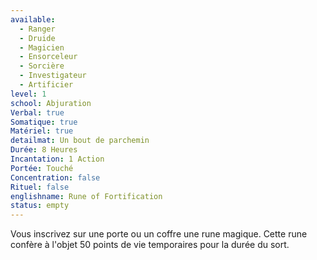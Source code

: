```yaml
---
available:
  - Ranger
  - Druide
  - Magicien
  - Ensorceleur
  - Sorcière
  - Investigateur
  - Artificier
level: 1
school: Abjuration
Verbal: true
Somatique: true
Matériel: true
detailmat: Un bout de parchemin
Durée: 8 Heures
Incantation: 1 Action
Portée: Touché
Concentration: false
Rituel: false
englishname: Rune of Fortification
status: empty
---
```

Vous inscrivez sur une porte ou un coffre une rune magique. Cette rune confère à l'objet 50 points de vie temporaires pour la durée du sort.